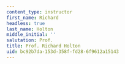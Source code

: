 ```yaml
---
content_type: instructor
first_name: Richard
headless: true
last_name: Holton
middle_initial: ''
salutation: Prof.
title: Prof. Richard Holton
uid: bc92b7da-153d-358f-fd28-6f9612a15143
---
```

